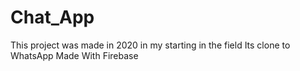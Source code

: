 # Chat_App
This project was made in 2020 in my starting in the field
Its clone to WhatsApp 
Made With Firebase
